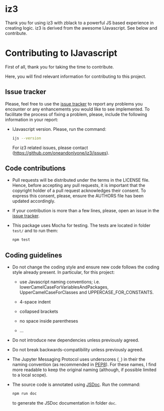 # iz3

Thank you for using iz3 with zblack to a powerful JS based experience in creating logic. 
iz3 is derived from the awesome IJavascript. See below and contribute.

# Contributing to IJavascript

First of all, thank you for taking the time to contribute.

Here, you will find relevant information for contributing to this project.

## Issue tracker

Please, feel free to use the [issue
tracker](https://github.com/n-riesco/ijavascript/issues) to report any problems
you encounter or any enhancements you would like to see implemented. To
facilitate the process of fixing a problem, please, include the following
information in your report:

- IJavascript version. Please, run the command:

  ```sh
  ijs --version
  ```

  For iz3 related issues, please contact (https://github.com/oneandonlyone/iz3/issues).

## Code contributions

- Pull requests will be distributed under the terms in the LICENSE file. Hence,
  before accepting any pull requests, it is important that the copyright holder
  of a pull request acknowledges their consent. To express this consent, please,
  ensure the AUTHORS file has been updated accordingly.

- If your contribution is more than a few lines, please, open an issue in the
  [issue tracker](https://github.com/n-riesco/nel/issues).

- This package uses Mocha for testing. The tests are located in folder
  `test/` and to run them:

  ```sh
  npm test
  ```

## Coding guidelines

- Do not change the coding style and ensure new code follows the coding style
  already present. In particular, for this project:

  - use Javascript naming conventions; i.e.
    lowerCamelCaseForVariablesAndPackages, UpperCamelCaseForClasses and
    UPPERCASE_FOR_CONSTANTS.

  - 4-space indent

  - collapsed brackets

  - no space inside parentheses

  - ...

- Do not introduce new dependencies unless previously agreed.

- Do not break backwards-compatibility unless previously agreed.

- The Jupyter Messaging Protocol uses underscores (`_`) in their the naming
  convention (as recommended in
  [PEP8](https://www.python.org/dev/peps/pep-0008/)). For these names, I find
  more readable to keep the original naming (although, if possible limited to a
  local scope).

- The source code is annotated using [JSDoc](https://github.com/jsdoc3/jsdoc).
  Run the command:

  ```sh
  npm run doc
  ```

  to generate the JSDoc documentation in folder `doc`.

